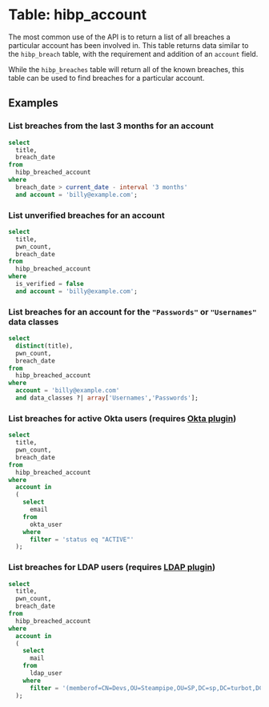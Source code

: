 # Table: hibp_account

The most common use of the API is to return a list of all breaches a particular account has been involved in. This table returns data similar to the `hibp_breach` table, with the requirement and addition of an `account` field.

While the `hibp_breaches` table will return all of the known breaches, this table can be used to find breaches for a particular account.

## Examples

### List breaches from the last 3 months for an account

```sql
select
  title,
  breach_date
from
  hibp_breached_account
where
  breach_date > current_date - interval '3 months'
  and account = 'billy@example.com';
```

### List unverified breaches for an account

```sql
select
  title,
  pwn_count,
  breach_date
from
  hibp_breached_account
where
  is_verified = false
  and account = 'billy@example.com';
```

### List breaches for an account for the `"Passwords"` or `"Usernames"` data classes

```sql
select
  distinct(title),
  pwn_count,
  breach_date
from
  hibp_breached_account
where
  account = 'billy@example.com'
  and data_classes ?| array['Usernames','Passwords'];
```

### List breaches for active Okta users (requires [Okta plugin](https://hub.steampipe.io/plugins/turbot/okta))

```sql
select
  title,
  pwn_count,
  breach_date
from
  hibp_breached_account
where
  account in
  (
    select
      email
    from
      okta_user
    where
      filter = 'status eq "ACTIVE"'
  );
```

### List breaches for LDAP users (requires [LDAP plugin](https://hub.steampipe.io/plugins/turbot/ldap))

```sql
select
  title,
  pwn_count,
  breach_date
from
  hibp_breached_account
where
  account in
  (
    select
      mail
    from
      ldap_user
    where
      filter = '(memberof=CN=Devs,OU=Steampipe,OU=SP,DC=sp,DC=turbot,DC=com)'
  );
```
